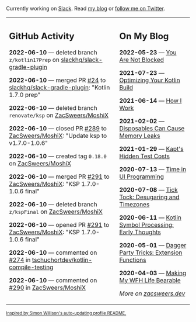 Currently working on [Slack](https://slack.com/). Read [my blog](https://zacsweers.dev/) or [follow me on Twitter](https://twitter.com/ZacSweers).

<table><tr><td valign="top" width="60%">

## GitHub Activity
<!-- githubActivity starts -->
**2022-06-10** — deleted branch `z/kotlin17Prep` on [slackhq/slack-gradle-plugin](https://github.com/slackhq/slack-gradle-plugin)

**2022-06-10** — merged PR [#24](https://github.com/slackhq/slack-gradle-plugin/pull/24) to [slackhq/slack-gradle-plugin](https://github.com/slackhq/slack-gradle-plugin): "Kotlin 1.7.0 prep"

**2022-06-10** — deleted branch `renovate/ksp` on [ZacSweers/MoshiX](https://github.com/ZacSweers/MoshiX)

**2022-06-10** — closed PR [#289](https://github.com/ZacSweers/MoshiX/pull/289) to [ZacSweers/MoshiX](https://github.com/ZacSweers/MoshiX): "Update ksp to v1.7.0-1.0.6"

**2022-06-10** — created tag `0.18.0` on [ZacSweers/MoshiX](https://github.com/ZacSweers/MoshiX)

**2022-06-10** — merged PR [#291](https://github.com/ZacSweers/MoshiX/pull/291) to [ZacSweers/MoshiX](https://github.com/ZacSweers/MoshiX): "KSP 1.7.0-1.0.6 final"

**2022-06-10** — deleted branch `z/kspFinal` on [ZacSweers/MoshiX](https://github.com/ZacSweers/MoshiX)

**2022-06-10** — opened PR [#291](https://github.com/ZacSweers/MoshiX/pull/291) to [ZacSweers/MoshiX](https://github.com/ZacSweers/MoshiX): "KSP 1.7.0-1.0.6 final"

**2022-06-10** — commented on [#274](https://github.com/tschuchortdev/kotlin-compile-testing/issues/274#issuecomment-1152442526) in [tschuchortdev/kotlin-compile-testing](https://github.com/tschuchortdev/kotlin-compile-testing)

**2022-06-10** — commented on [#290](https://github.com/ZacSweers/MoshiX/issues/290#issuecomment-1152438710) in [ZacSweers/MoshiX](https://github.com/ZacSweers/MoshiX)
<!-- githubActivity ends -->
</td><td valign="top" width="40%">

## On My Blog
<!-- blog starts -->
**2022-05-23** — [You Are Not Blocked](https://www.zacsweers.dev/you-are-not-blocked/)

**2021-07-23** — [Optimizing Your Kotlin Build](https://www.zacsweers.dev/optimizing-your-kotlin-build/)

**2021-06-14** — [How I Work](https://www.zacsweers.dev/how-i-work/)

**2021-02-02** — [Disposables Can Cause Memory Leaks](https://www.zacsweers.dev/disposables-can-cause-memory-leaks/)

**2021-01-29** — [Kapt's Hidden Test Costs](https://www.zacsweers.dev/kapts-hidden-test-costs/)

**2020-07-13** — [Time in UI Programming](https://www.zacsweers.dev/time-in-ui/)

**2020-07-08** — [Tick Tock: Desugaring and Timezones](https://www.zacsweers.dev/ticktock-desugaring-timezones/)

**2020-06-11** — [Kotlin Symbol Processing: Early Thoughts](https://www.zacsweers.dev/kotlin-symbol-processor-early-thoughts/)

**2020-05-01** — [Dagger Party Tricks: Extension Functions](https://www.zacsweers.dev/dagger-party-tricks-extension-functions/)

**2020-04-03** — [Making My WFH Life Bearable](https://www.zacsweers.dev/making-wfh-life-bearable/)
<!-- blog ends -->
_More on [zacsweers.dev](https://zacsweers.dev/)_
</td></tr></table>

<sub><a href="https://simonwillison.net/2020/Jul/10/self-updating-profile-readme/">Inspired by Simon Willison's auto-updating profile README.</a></sub>